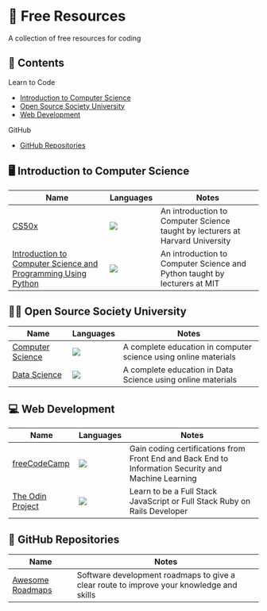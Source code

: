 # :floppy_disk: Free Resources
A collection of free resources for coding

## :memo: Contents

Learn to Code
* [Introduction to Computer Science](#desktop_computer-introduction-to-computer-science)
* [Open Source Society University](#student-open-source-society-university)
* [Web Development](#computer-web-development)

GitHub
* [GitHub Repositories]()

## :desktop_computer: Introduction to Computer Science

| Name | Languages | Notes |
| --- | --- | --- |
| [CS50x](https://pll.harvard.edu/course/cs50-introduction-computer-science?delta=0) | <img src="https://skillicons.dev/icons?i=c,python,html,css,javascript,ruby"/> | An introduction to Computer Science taught by lecturers at Harvard University |
| [Introduction to Computer Science and Programming Using Python](https://www.edx.org/course/introduction-to-computer-science-and-programming-7) | <img src="https://skillicons.dev/icons?i=python"/> | An introduction to Computer Science and Python taught by lecturers at MIT |

## :student: Open Source Society University

| Name | Languages | Notes |
| --- | --- | --- |
| [Computer Science](https://github.com/ossu/computer-science) | <img src="https://skillicons.dev/icons?i=c,cpp,python,dart,flutter,html,css,javascript"/> | A complete education in computer science using online materials |
| [Data Science](https://github.com/ossu/data-science) | <img src="https://skillicons.dev/icons?i=java,python,r"/> | A complete education in Data Science using online materials |

## :computer: Web Development

| Name | Languages | Notes |
| --- | --- | --- |
| [freeCodeCamp](https://www.freecodecamp.org/) | <img src="https://skillicons.dev/icons?i=html,css,javascript,python"/> | Gain coding certifications from Front End and Back End to Information Security and Machine Learning | 
| [The Odin Project](https://www.theodinproject.com/) | <img src="https://skillicons.dev/icons?i=html,css,javascript,ruby"/> | Learn to be a Full Stack JavaScript or Full Stack Ruby on Rails Developer | 

## :minidisc: GitHub Repositories

| Name | Notes |
| --- | --- |
| [Awesome Roadmaps](https://github.com/liuchong/awesome-roadmaps) | Software development roadmaps to give a clear route to improve your knowledge and skills |